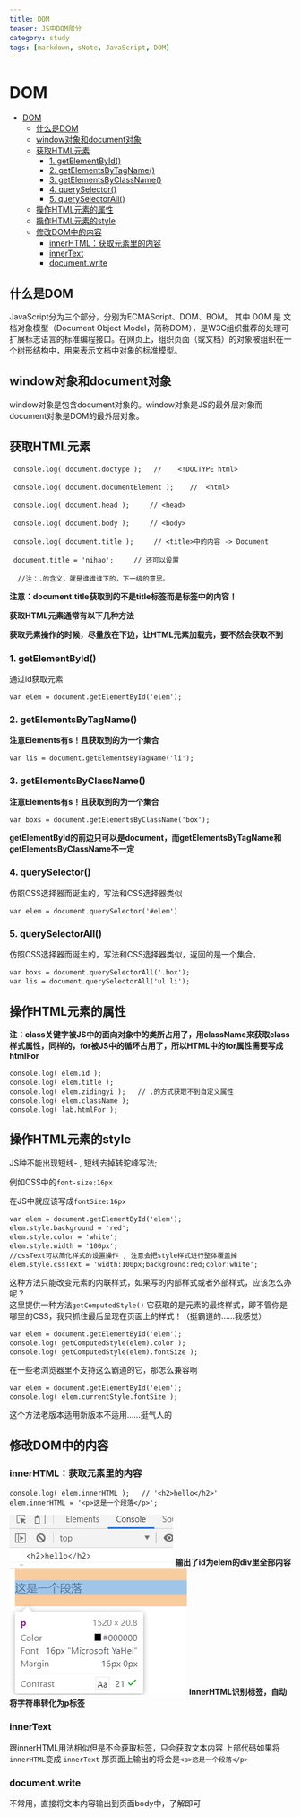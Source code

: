 ```yaml
---
title: DOM
teaser: JS中DOM部分
category: study
tags: [markdown, sNote, JavaScript, DOM]
---
```

# DOM

* [DOM](#dom)
	* [什么是DOM](#什么是dom)
	* [window对象和document对象](#window对象和document对象)
	* [获取HTML元素](#获取html元素)
		* [1. getElementById()](#1-getelementbyid)
		* [2. getElementsByTagName()](#2-getelementsbytagname)
		* [3. getElementsByClassName()](#3-getelementsbyclassname)
		* [4. querySelector()](#4-queryselector)
		* [5. querySelectorAll()](#5-queryselectorall)
	* [操作HTML元素的属性](#操作html元素的属性)
	* [操作HTML元素的style](#操作html元素的style)
	* [修改DOM中的内容](#修改dom中的内容)
		* [innerHTML：获取元素里的内容](#innerhtml获取元素里的内容)
		* [innerText](#innertext)
		* [document.write](#documentwrite)

## 什么是DOM
JavaScript分为三个部分，分别为ECMAScript、DOM、BOM。
其中	DOM 是 文档对象模型（Document Object Model，简称DOM），是W3C组织推荐的处理可扩展标志语言的标准编程接口。在网页上，组织页面（或文档）的对象被组织在一个树形结构中，用来表示文档中对象的标准模型。

## window对象和document对象
window对象是包含document对象的。window对象是JS的最外层对象而document对象是DOM的最外层对象。

## 获取HTML元素

```
 console.log( document.doctype );   //    <!DOCTYPE html>
    
 console.log( document.documentElement );    //  <html>

 console.log( document.head );     // <head>

 console.log( document.body );     // <body>

 console.log( document.title );     // <title>中的内容 -> Document

 document.title = 'nihao';     // 还可以设置

  //注：.的含义，就是谁谁谁下的，下一级的意思。

```

**注意：document.title获取到的不是title标签而是标签中的内容！**  

**获取HTML元素通常有以下几种方法**

**获取元素操作的时候，尽量放在下边，让HTML元素加载完，要不然会获取不到**

### 1. getElementById()
通过id获取元素

```
var elem = document.getElementById('elem'); 
```

### 2. getElementsByTagName()

**注意Elements有s！且获取到的为一个集合**

```
var lis = document.getElementsByTagName('li');
```

### 3. getElementsByClassName()

**注意Elements有s！且获取到的为一个集合**

```
var boxs = document.getElementsByClassName('box');  
```

**getElementById的前边只可以是document，而getElementsByTagName和getElementsByClassName不一定**

### 4. querySelector()
仿照CSS选择器而诞生的，写法和CSS选择器类似

```
var elem = document.querySelector('#elem')
```

### 5. querySelectorAll()
仿照CSS选择器而诞生的，写法和CSS选择器类似，返回的是一个集合。

```
var boxs = document.querySelectorAll('.box'); 
var lis = document.querySelectorAll('ul li');  
```

## 操作HTML元素的属性

**注：class关键字被JS中的面向对象中的类所占用了，用className来获取class样式属性，同样的，for被JS中的循环占用了，所以HTML中的for属性需要写成htmlFor**

```
console.log( elem.id );
console.log( elem.title );
console.log( elem.zidingyi );   // .的方式获取不到自定义属性
console.log( elem.className ); 
console.log( lab.htmlFor );
```

## 操作HTML元素的style
JS种不能出现短线- , 短线去掉转驼峰写法;

例如CSS中的```font-size:16px```

在JS中就应该写成```fontSize:16px```

```
var elem = document.getElementById('elem');     
elem.style.background = 'red';
elem.style.color = 'white';
elem.style.width = '100px'; 
//cssText可以简化样式的设置操作 , 注意会把style样式进行整体覆盖掉
elem.style.cssText = 'width:100px;background:red;color:white';
```
这种方法只能改变元素的内联样式，如果写的内部样式或者外部样式，应该怎么办呢？  
这里提供一种方法```getComputedStyle()```  它获取的是元素的最终样式，即不管你是哪里的CSS，我只抓住最后呈现在页面上的样式！（挺霸道的……我感觉）

```
var elem = document.getElementById('elem');
console.log( getComputedStyle(elem).color );
console.log( getComputedStyle(elem).fontSize );
```

在一些老浏览器里不支持这么霸道的它，那怎么兼容啊

```
var elem = document.getElementById('elem');
console.log( elem.currentStyle.fontSize );
```

这个方法老版本适用新版本不适用……挺气人的

## 修改DOM中的内容

### innerHTML：获取元素里的内容

```
console.log( elem.innerHTML );   // '<h2>hello</h2>'
elem.innerHTML = '<p>这是一个段落</p>'; 
```

![](../images/inner控制台.png)
**输出了id为elem的div里全部内容**
![](../images/inner页面变化.png)
**innerHTML识别标签，自动将字符串转化为p标签**

### innerText
跟innerHTML用法相似但是不会获取标签，只会获取文本内容
上部代码如果将```innerHTML```变成 ```innerText``` 那页面上输出的将会是```<p>这是一个段落</p>```

### document.write
不常用，直接将文本内容输出到页面body中，了解即可
